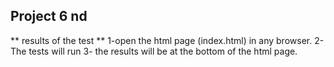 Project 6 nd
----------------
** results of the test **
1-open the html page (index.html) in any browser. 
2-The tests will run 
3- the results will be at the bottom of the html page.
